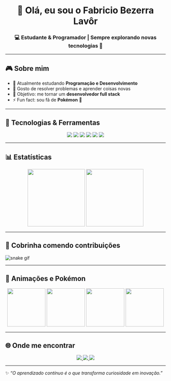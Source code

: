 <!-- Banner -->
<h1 align="center">👋 Olá, eu sou o Fabricio Bezerra Lavôr</h1>
<h3 align="center">💻 Estudante & Programador | Sempre explorando novas tecnologias 🚀</h3>

---

## 🎮 Sobre mim  
- 🌱 Atualmente estudando **Programação e Desenvolvimento**  
- 🧩 Gosto de resolver problemas e aprender coisas novas  
- 🎯 Objetivo: me tornar um **desenvolvedor full stack**  
- ⚡ Fun fact: sou fã de **Pokémon** 🐾  

---

## 🚀 Tecnologias & Ferramentas  

<p align="center">
  <img src="https://img.shields.io/badge/JavaScript-000?style=for-the-badge&logo=javascript" />
  <img src="https://img.shields.io/badge/Python-000?style=for-the-badge&logo=python" />
  <img src="https://img.shields.io/badge/C-000?style=for-the-badge&logo=c" />
  <img src="https://img.shields.io/badge/React-000?style=for-the-badge&logo=react" />
  <img src="https://img.shields.io/badge/Node.js-000?style=for-the-badge&logo=nodedotjs" />
  <img src="https://img.shields.io/badge/Linux-000?style=for-the-badge&logo=linux" />
</p>

---

## 📊 Estatísticas  

<p align="center">
  <img src="https://github-readme-stats.vercel.app/api?username=SEU_USUARIO&show_icons=true&theme=radical" height="180em" />
  <img src="https://github-readme-stats.vercel.app/api/top-langs/?username=SEU_USUARIO&layout=compact&theme=radical" height="180em"/>
</p>

---

## 🐍 Cobrinha comendo contribuições  

![snake gif](https://github.com/SEU_USUARIO/SEU_USUARIO/blob/output/github-contribution-grid-snake.svg)

---

## 🎨 Animações e Pokémon  

<p align="center">
  <img src="https://media.giphy.com/media/IY8CRBdQXODJSCERIr/giphy.gif" width="120px" />
  <img src="https://media.giphy.com/media/DRfu7BT8ZK1uo/giphy.gif" width="120px" />
  <img src="https://media.giphy.com/media/2v170e71aanfi/giphy.gif" width="120px" />
  <img src="https://media.giphy.com/media/EVODaJHSXZGta/giphy.gif" width="120px" />
</p>

---

## 🌐 Onde me encontrar  

<p align="center">
  <a href="https://www.linkedin.com/in/SEU-LINKEDIN">
    <img src="https://img.shields.io/badge/LinkedIn-0A66C2?style=for-the-badge&logo=linkedin&logoColor=fff" />
  </a>
  <a href="mailto:SEUEMAIL@gmail.com">
    <img src="https://img.shields.io/badge/Email-D14836?style=for-the-badge&logo=gmail&logoColor=fff" />
  </a>
  <a href="https://SEUPORTFOLIO.com">
    <img src="https://img.shields.io/badge/Portfólio-000?style=for-the-badge&logo=vercel&logoColor=fff" />
  </a>
</p>

---

✨ *“O aprendizado contínuo é o que transforma curiosidade em inovação.”*  

